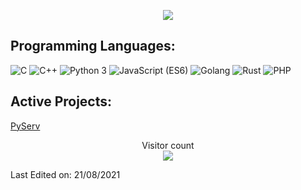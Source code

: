 <p align="center">
    <img src="https://github-readme-stats.vercel.app/api?username=veil-ctf&show_icons=true&count_private=true&theme=dark"/>
</p>

## Programming Languages:

<img src="https://img.shields.io/badge/C-lightgrey" alt="C" /> <img src="https://img.shields.io/badge/C++-ff69b4" alt="C++" /> <img src="https://img.shields.io/badge/Python 3-informational" alt="Python 3" /> <img src="https://img.shields.io/badge/JavaScript (ES6)-brightgreen" alt="JavaScript (ES6)" /> <img src="https://img.shields.io/badge/Golang%20-yellow" alt="Golang"/> <img src="https://img.shields.io/badge/Rust%20-magenta" alt="Rust"/> <img src="https://img.shields.io/badge/PHP%20-lime" alt="PHP"/>

## Active Projects:
<a href="https://github.com/veil-ctf/PyServ">PyServ</a><br>

<p align="center"> 
  Visitor count<br>
  <img src="https://profile-counter.glitch.me/veil-ctf/count.svg" />
</p>

Last Edited on: 21/08/2021
